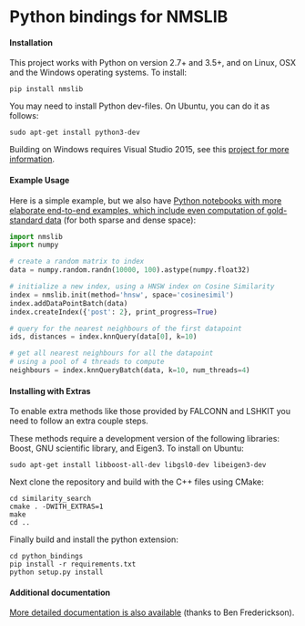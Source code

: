 Python bindings for NMSLIB
=======


#### Installation

This project works with Python on version 2.7+ and 3.5+, and on
Linux, OSX and the Windows operating systems. To install:

```
pip install nmslib
```

You may need to install Python dev-files. On Ubuntu, you can do it as follows:

```
sudo apt-get install python3-dev
```

Building on Windows requires Visual Studio 2015, see this [project for more
information](https://github.com/pybind/python_example#installation).


#### Example Usage

Here is a simple example, but we also have [Python notebooks with more elaborate end-to-end examples, which include even computation of gold-standard data](notebooks) (for both sparse and dense space):

```python
import nmslib
import numpy

# create a random matrix to index
data = numpy.random.randn(10000, 100).astype(numpy.float32)

# initialize a new index, using a HNSW index on Cosine Similarity
index = nmslib.init(method='hnsw', space='cosinesimil')
index.addDataPointBatch(data)
index.createIndex({'post': 2}, print_progress=True)

# query for the nearest neighbours of the first datapoint
ids, distances = index.knnQuery(data[0], k=10)

# get all nearest neighbours for all the datapoint
# using a pool of 4 threads to compute
neighbours = index.knnQueryBatch(data, k=10, num_threads=4)
```

#### Installing with Extras

To enable extra methods like those provided by FALCONN and LSHKIT you need to follow an extra couple steps.

These methods require a development version of the
following libraries: Boost, GNU scientific library, and Eigen3. To install on Ubuntu:

```
sudo apt-get install libboost-all-dev libgsl0-dev libeigen3-dev
```

Next clone the repository and build with the C++ files using CMake:

```
cd similarity_search
cmake . -DWITH_EXTRAS=1
make
cd ..
```

Finally build and install the python extension:

```
cd python_bindings
pip install -r requirements.txt
python setup.py install
```
#### Additional documentation

[More detailed documentation is also available](https://searchivarius.github.io/nmslib/) (thanks to Ben Frederickson).
